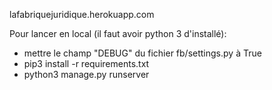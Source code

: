 lafabriquejuridique.herokuapp.com

Pour lancer en local (il faut avoir python 3 d'installé):
- mettre le champ "DEBUG" du fichier fb/settings.py à True
- pip3 install -r requirements.txt
- python3 manage.py runserver
